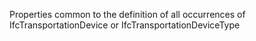 Properties common to the definition of all occurrences of IfcTransportationDevice or IfcTransportationDeviceType
